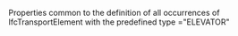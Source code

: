 Properties common to the definition of all occurrences of IfcTransportElement with the predefined type ="ELEVATOR"